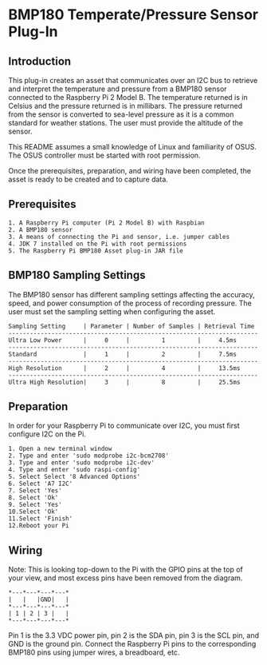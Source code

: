 <!--
==============================================================================
 This software is part of the Open Standard for Unattended Sensors (OSUS)
 reference implementation (OSUS-R).

 To the extent possible under law, the author(s) have dedicated all copyright
 and related and neighboring rights to this software to the public domain
 worldwide. This software is distributed without any warranty.

 You should have received a copy of the CC0 Public Domain Dedication along
 with this software. If not, see
 <http://creativecommons.org/publicdomain/zero/1.0/>.
==============================================================================

 DESCRIPTION:
    README for the BMP180 Temperate/Pressure Sensor Plug-In

==============================================================================
-->

# BMP180 Temperate/Pressure Sensor Plug-In

## Introduction
This plug-in creates an asset that communicates over an I2C bus to retrieve and interpret the temperature and pressure from a BMP180 sensor connected to the Raspberry Pi 2 Model B. The temperature returned is in Celsius and the pressure returned is in millibars. The pressure returned from the sensor is converted to sea-level pressure as it is a common standard for weather stations. The user must provide the altitude of the sensor.

This README assumes a small knowledge of Linux and familiarity of OSUS. The OSUS controller must be started with root permission.

Once the prerequisites, preparation, and wiring have been completed, the asset is ready to be created and to capture data.

## Prerequisites
    1. A Raspberry Pi computer (Pi 2 Model B) with Raspbian
    2. A BMP180 sensor
    3. A means of connecting the Pi and sensor, i.e. jumper cables
    4. JDK 7 installed on the Pi with root permissions
    5. The Raspberry Pi BMP180 Asset plug-in JAR file

## BMP180 Sampling Settings
The BMP180 sensor has different sampling settings affecting the accuracy, speed, and power consumption of the process of recording pressure. The user must set the sampling setting when configuring the asset.

    Sampling Setting     | Parameter | Number of Samples | Retrieval Time 
    ----------------------------------------------------------------------
    Ultra Low Power      |     0     |         1         |     4.5ms
    ----------------------------------------------------------------------
    Standard             |     1     |         2         |     7.5ms
    ----------------------------------------------------------------------
    High Resolution      |     2     |         4         |     13.5ms
    ----------------------------------------------------------------------
    Ultra High Resolution|     3     |         8         |     25.5ms
    
## Preparation
In order for your Raspberry Pi to communicate over I2C, you must first configure I2C on the Pi.

    1. Open a new terminal window
    2. Type and enter 'sudo modprobe i2c-bcm2708'
    3. Type and enter 'sudo modprobe i2c-dev'
    4. Type and enter 'sudo raspi-config'
    5. Select Select '8 Advanced Options'
    6. Select 'A7 I2C'
    7. Select 'Yes'
    8. Select 'Ok'
    9. Select 'Yes'
    10.Select 'Ok'
    11.Select 'Finish'
    12.Reboot your Pi
    
## Wiring
Note: This is looking top-down to the Pi with the GPIO pins at the top of your view, and most excess pins have been removed from the diagram.

    *---*---*---*---*
    |   |   |GND|   |
    *---*---*---*---*
    | 1 | 2 | 3 |   |
    *---*---*---*---*
Pin 1 is the 3.3 VDC power pin, pin 2 is the SDA pin, pin 3 is the SCL pin, and GND is the ground pin. Connect the Raspberry Pi pins to the corresponding BMP180 pins using jumper wires, a breadboard, etc.
    